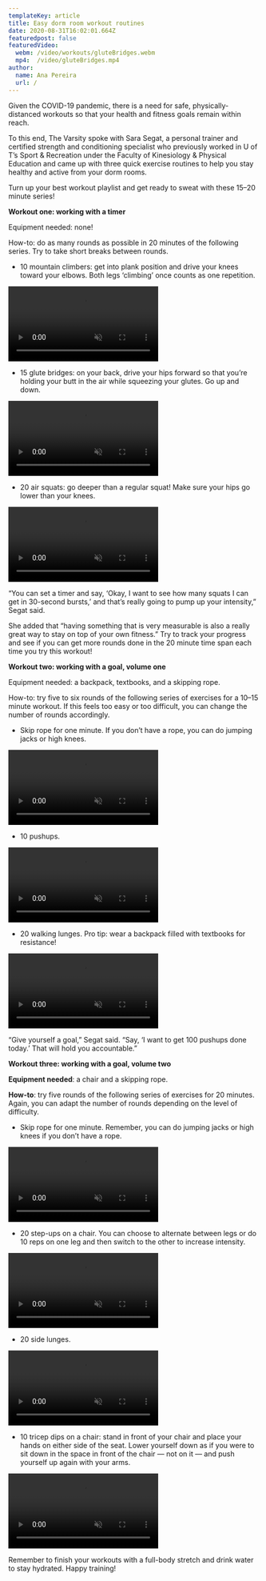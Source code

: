 ```yaml
---
templateKey: article
title: Easy dorm room workout routines
date: 2020-08-31T16:02:01.664Z
featuredpost: false
featuredVideo:
  webm: /video/workouts/gluteBridges.webm
  mp4:  /video/gluteBridges.mp4
author:
  name: Ana Pereira
  url: /
---
```

<!--StartFragment-->

Given the COVID-19 pandemic, there is a need for safe, physically-distanced workouts so that your health and fitness goals remain within reach.

To this end, The Varsity spoke with Sara Segat, a personal trainer and certified strength and conditioning specialist who previously worked in U of T’s Sport & Recreation under the Faculty of Kinesiology & Physical Education and came up with three quick exercise routines to help you stay healthy and active from your dorm rooms.

Turn up your best workout playlist and get ready to sweat with these 15–20 minute series!

**Workout one: working with a timer**

Equipment needed: none!

How-to: do as many rounds as possible in 20 minutes of the following series. Try to take short breaks between rounds.

* 10 mountain climbers: get into plank position and drive your knees toward your elbows. Both legs ‘climbing’ once counts as one repetition.

<video autoPlay muted loop>
  <source src="/video/workouts/mountain_climbers.webm">
</video>

* 15 glute bridges: on your back, drive your hips forward so that you’re holding your butt in the air while squeezing your glutes. Go up and down.

<video autoPlay muted loop>
  <source src="/video/workouts/glute_bridges.webm">
</video>

* 20 air squats: go deeper than a regular squat! Make sure your hips go lower than your knees.

<video autoPlay muted loop>
  <source src="/video/workouts/air_squats.webm">
</video>

“You can set a timer and say, ‘Okay, I want to see how many squats I can get in 30-second bursts,’ and that’s really going to pump up your intensity,” Segat said.

She added that “having something that is very measurable is also a really great way to stay on top of your own fitness.” Try to track your progress and see if you can get more rounds done in the 20 minute time span each time you try this workout!

**Workout two: working with a goal, volume one**

Equipment needed: a backpack, textbooks, and a skipping rope.

How-to: try five to six rounds of the following series of exercises for a 10–15 minute workout. If this feels too easy or too difficult, you can change the number of rounds accordingly.

* Skip rope for one minute. If you don’t have a rope, you can do jumping jacks or high knees.

<video autoPlay muted loop>
  <source src="/video/workouts/skipping_rope.webm">
</video>


* 10 pushups.

<video autoPlay muted loop>
  <source src="/video/workouts/pushups.webm">
</video>


* 20 walking lunges. Pro tip: wear a backpack filled with textbooks for resistance!

<video autoPlay muted loop>
  <source src="/video/workouts/walking_lunges.webm">
</video>


“Give yourself a goal,” Segat said. “Say, ‘I want to get 100 pushups done today.’ That will hold you accountable.”

**Workout three: working with a goal, volume two**

**Equipment needed**: a chair and a skipping rope.

**How-to**: try five rounds of the following series of exercises for 20 minutes. Again, you can adapt the number of rounds depending on the level of difficulty.

* Skip rope for one minute. Remember, you can do jumping jacks or high knees if you don’t have a rope.

<video autoPlay muted loop>
  <source src="/video/workouts/skipping_rope.webm">
</video>


* 20 step-ups on a chair. You can choose to alternate between legs or do 10 reps on one leg and then switch to the other to increase intensity.

<video autoPlay muted loop>
  <source src="/video/workouts/step-ups.webm">
</video>


* 20 side lunges.

<video autoPlay muted loop>
  <source src="/video/workouts/side_lunges.webm">
</video>


* 10 tricep dips on a chair: stand in front of your chair and place your hands on either side of the seat. Lower yourself down as if you were to sit down in the space in front of the chair — not on it — and push yourself up again with your arms.

<video autoPlay muted loop>
  <source src="/video/workouts/tricep_dips.webm">
</video>


Remember to finish your workouts with a full-body stretch and drink water to stay hydrated. Happy training!

<!--EndFragment-->